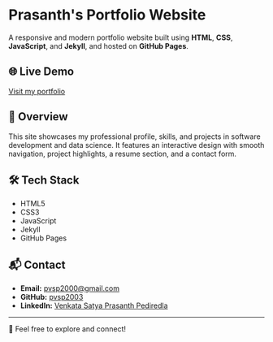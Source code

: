 # Prasanth's Portfolio Website

A responsive and modern portfolio website built using **HTML**, **CSS**, **JavaScript**, and **Jekyll**, and hosted on **GitHub Pages**.

## 🌐 Live Demo
[Visit my portfolio](https://pvsp2003.github.io/)

## 📄 Overview
This site showcases my professional profile, skills, and projects in software development and data science. It features an interactive design with smooth navigation, project highlights, a resume section, and a contact form.

## 🛠️ Tech Stack
- HTML5
- CSS3
- JavaScript
- Jekyll
- GitHub Pages

## 📬 Contact
- **Email:** pvsp2000@gmail.com
- **GitHub:** [pvsp2003](https://github.com/pvsp2003)
- **LinkedIn:** [Venkata Satya Prasanth Pediredla](https://www.linkedin.com/in/pvs-prasanth/)

---

🚀 Feel free to explore and connect!
